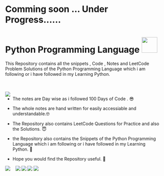 # Comming soon ... Under Progress......



# Python Programming Language <img src="https://media0.giphy.com/media/VuZhSgPi5ItibCdSoZ/giphy.gif?cid=790b7611a926d75c59cca51165536a3a98e8c158181f630c&rid=giphy.gif&ct=s" height="50" >

This Repository contains all the snippets , Code , Notes and LeetCode Problem Solutions of the Python Programming Language which i am following or i have followed in my Learning Python.

<br>
<br>

<img align= "left" src = "https://i.giphy.com/media/LMt9638dO8dftAjtco/200.webp" >

- The notes are Day wise as i followed 100 Days of Code . 😎

- The whole notes are hand written for easily accessiable and understandable.🤓

- The Repository also contains LeetCode Questions for Practice and also the Solutions. 😇

- the Repository also contains the Snippets of the Python Programming Language which i am following or i have followed in my Learning Python. 🤩

- Hope you would find the Repository useful. 🤗



<img align= "left" src = "https://i.giphy.com/media/j2t6xYzbmXLYIqseXq/giphy.webp" >

<img align= "left" src = "https://media3.giphy.com/media/PjOb95e10C8cwj7LX0/giphy.gif?cid=790b761192bd3dce2bf148d4e0866d8e51e35985eda18c25&rid=giphy.gif&ct=s" height= 11  >

<img align= "left" src = "https://media3.giphy.com/media/xT3wmnP7WakHjUb8OB/giphy.gif?cid=790b7611e810d82a3ec611f40ad365b12bde7612c7355bbc&rid=giphy.gif&ct=s" >


<img align= "left" src = "https://media2.giphy.com/media/73ymNClJu3dyFugAl9/giphy.gif?cid=790b761187e87b942e9dfd9e768569fcdd3ca6f40bedecde&rid=giphy.gif&ct=s" >


<img src="https://media2.giphy.com/media/9yszCvmjhTPxpUqyq0/giphy.gif?cid=790b7611b6f98cf03dc29ad3260e977163d906fb4f555f1f&rid=giphy.gif&ct=s">


<img src="https://media0.giphy.com/media/gFcKVJuW8UdsTNcScC/giphy.gif?cid=790b7611545d1f04fac258b9e7cfc4dc56a993700210b9b1&rid=giphy.gif&ct=s">

